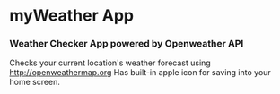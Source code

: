 # myWeather App
### Weather Checker App powered by Openweather API
Checks your current location's weather forecast using http://openweathermap.org
Has built-in apple icon for saving into your home screen.
